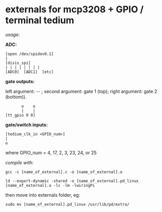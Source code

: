 externals for mcp3208 + GPIO / terminal tedium
===========================================================

*usage:*


**ADC:**
```
[open /dev/spidev0.1[
|
[disis_spi]
| | | | | | | | 
[ADC0]  [ADC1]  [etc]
```

**gate outputs:**

left argument: -- ; second argument: gate 1 (top); right argument: gate 2 (bottom)).

```    
       o    o
       |    |
[tt_gpio 0 0]

```

**gate/switch inputs:**

```
[tedium_clk_in <GPIO_num>] 
|
o
```

where GPIO_num = 4, 17, 2, 3, 23, 24, or 25



*compile with:*

`gcc -c [name_of_external].c -o [name_of_external].o`

`ld --export-dynamic -shared -o [name_of_external].pd_linux [name_of_external].o -lc -lm -lwiringPi`

then move into externals folder, eg: 

`sudo mv [name_of_external].pd_linux /usr/lib/pd/extra/`

